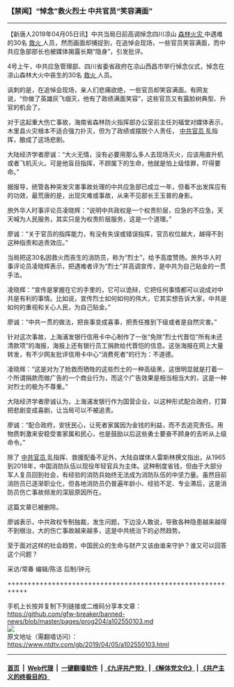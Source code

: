 ### 【禁闻】“悼念”救火烈士 中共官员“笑容满面”
------------------------

<div class="post_content" itemprop="articleBody">
 <p>
  【新唐人2019年04月05日讯】中共当局日前高调悼念四川凉山
  <a href="https://www.ntdtv.com/gb/森林火灾.htm">
   森林火灾
  </a>
  中遇难的30名
  <a href="https://www.ntdtv.com/gb/救火.htm">
   救火
  </a>
  人员，然而画面却捕捉到，在追悼会现场，一些官员笑容满面，而中共应急部部长也被媒体揭露长期“隐身”，引发批评。
 </p>
 <p>
  4号上午，中共应急管理部、四川省委省政府在凉山西昌市举行悼念仪式，悼念在凉山森林大火中丧生的30名
  <a href="https://www.ntdtv.com/gb/救火.htm">
   救火
  </a>
  人员。
 </p>
 <p>
  讽刺的是，在追悼会现场，亲人们悲痛欲绝，一些官员却笑容满面。有网友说，“你做了英雄灰飞烟灭，他有了政绩满面笑容”，这些官员又有露脸树典型、升官的机会了。
 </p>
 <p>
  对于这起重大伤亡事故，海南省森林防火指挥部办公室前主任刘福堂对媒体表示，木里县火灾根本不适合强力扑灭，但为了政绩或摆脱个人责任，
  <a href="https://www.ntdtv.com/gb/中共官员.htm">
   中共官员
  </a>
  乱指挥，酿成了这场悲剧。
 </p>
 <p>
  大陆经济学者廖诚：“大火无情，没有必要用那么多人去现场灭火，应该用直升机或者飞机灭火。可是他盲目指挥，不顾属下的生命，他就是怕上级怪罪，吓得要命。”
 </p>
 <p>
  据报导，统管各种突发灾害事故处理的中共应急部已成立一年，但看不出发挥应有的功效，最荒唐的是，出现灾难或事故，从来不见部长王玉普的身影。
 </p>
 <p>
  旅外华人时事评论员凌晓辉：“说明中共政权是一个权贵阶层，应急的不应急，天天喊为人民服务，其实只是为权贵阶层服务，这是一个道理。”
 </p>
 <p>
  廖诚：“关于官员的指挥能力，有没有失误或错误指挥，官员权位越大，越得不到这种指责和追责效应。”
 </p>
 <p>
  当局把这30名因救火而丧生的消防员，称为“烈士”，给予高度赞扬。旅外华人时事评论员凌晓辉表示，把遇难者评为“烈士”并高调宣传，是中共为自己贴金的一贯手法。
 </p>
 <p>
  凌晓辉：“宣传是掌握在它的手里的，它可以诡辩，它把任何事情都可以说成对中共是有利的事情。比如说，宣传烈士如何如何的伟大，它其实想告诉大家，中共是如何的重视和关心人民，为自己贴金。”
 </p>
 <p>
  廖诚：“中共一贯的做法，把丧事变成喜事，把责任推到下级或者是自然灾害。”
 </p>
 <p>
  针对这次事故，上海浦发银行信用卡中心制作了一张“免除”烈士代晋恺“所有未还清款项”的海报，海报上还有银行员工捐款给代晋恺的信息。这张海报在网上大量转发，有不少网友批评信用卡中心“消费死者”的行为：不道德。
 </p>
 <p>
  凌晓辉：“这是对为了抢救而牺牲的这些烈士的一种高级黑，这很明显就是打着一个所谓捐款而做广告的一个商业行为，而这个广告效果是相当相当大的，这是一种对烈士的极为不尊重。”
 </p>
 <p>
  大陆经济学者廖诚认为，上海浦发银行作为国营企业，以这种形式配合政府，打算把悲剧变成喜剧，让当局可以不被追责。
 </p>
 <p>
  廖诚：“配合政府，安抚民心，让死者家属因为金钱的利益，而不去追究责任。用物质刺激来安稳受害家属和民心，也是鼓励以后这些勇士要奋不顾身的去听从上级命令。”
 </p>
 <p>
  除了
  <a href="https://www.ntdtv.com/gb/中共官员.htm">
   中共官员
  </a>
  乱指挥、救援配备不足外，大陆自媒体人雷斯林撰文指出，从1965到2018年，中国消防队伍以现役年轻官兵为主体。这种制度省钱，但由于大部分军人复员回到社会，有经验的消防兵始终无法成为消防队伍的中坚力量。虽然目前消防员已逐渐职业化，但各地消防员仍普遍年龄小、经验不足、专业滞后，这是消防员伤亡事故频发的深层原因所在。
 </p>
 <p>
  这篇文章已被删除。
 </p>
 <p>
  廖诚表示，中共政权专制独裁，发生问题，下边没人敢说，导致各种隐患越来越得不到根治，大的伤亡事故越来越多，这是中共统治下的必然趋势。
 </p>
 <p>
  至于面对这样的社会趋势，中国民众的生命与财产又该由谁来守护？谁又可以回答这个问题？
 </p>
 <p>
  采访/常春 编辑/陈洁 后制/钟元
 </p>
 <p>
 </p>
 <div class="single_ad">
 </div>
</div>

+++++++++++++++++++++++++++++++++++++++++++++++++++++++++++<br/><br/>
手机上长按并复制下列链接或二维码分享本文章：<br/>
https://github.com/gfw-breaker/banned-news/blob/master/pages/prog204/a102550103.md <br/>
<a href='https://github.com/gfw-breaker/banned-news/blob/master/pages/prog204/a102550103.md'><img src='https://github.com/gfw-breaker/banned-news/blob/master/pages/prog204/a102550103.md.png'/></a> <br/>
原文地址（需翻墙访问）：https://www.ntdtv.com/gb/2019/04/05/a102550103.html


------------------------
#### [首页](https://github.com/gfw-breaker/banned-news/blob/master/README.md) &nbsp;|&nbsp; [Web代理](https://github.com/labour-camp/helloworld) &nbsp;|&nbsp; [一键翻墙软件](https://github.com/gfw-breaker/nogfw/blob/master/README.md) &nbsp;| [《九评共产党》](https://github.com/gfw-breaker/9ping.md/blob/master/README.md#九评之一评共产党是什么) | [《解体党文化》](https://github.com/gfw-breaker/jtdwh.md/blob/master/README.md) | [《共产主义的终极目的》](https://github.com/gfw-breaker/gczydzjmd.md/blob/master/README.md)

